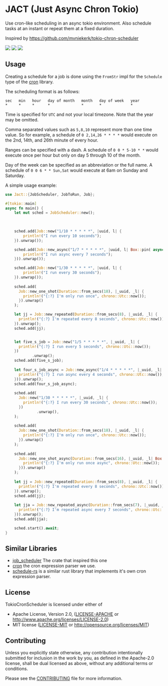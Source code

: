 # JACT (Just Async Chron Tokio)

Use cron-like scheduling in an async tokio environment.
Also schedule tasks at an instant or repeat them at a fixed duration.

Inspired by https://github.com/mvniekerk/tokio-chron-scheduler

[![](https://docs.rs/tokio_cron_scheduler/badge.svg)](https://docs.rs/tokio_cron_scheduler) [![](https://img.shields.io/crates/v/tokio_cron_scheduler.svg)](https://crates.io/crates/tokio_cron_scheduler) [![](https://travis-ci.org/mvniekerk/tokio_cron_scheduler.svg?branch=master)](https://travis-ci.org/mvniekerk/tokio_cron_scheduler)


## Usage

Creating a schedule for a job is done using the `FromStr` impl for the
`Schedule` type of the [cron](https://github.com/zslayton/cron) library.

The scheduling format is as follows:

```text
sec   min   hour   day of month   month   day of week   year
*     *     *      *              *       *             *
```

Time is specified for `UTC` and not your local timezone. Note that the year may
be omitted.

Comma separated values such as `5,8,10` represent more than one time value. So
for example, a schedule of `0 2,14,26 * * * *` would execute on the 2nd, 14th,
and 26th minute of every hour.

Ranges can be specified with a dash. A schedule of `0 0 * 5-10 * *` would
execute once per hour but only on day 5 through 10 of the month.

Day of the week can be specified as an abbreviation or the full name. A
schedule of `0 0 6 * * Sun,Sat` would execute at 6am on Sunday and Saturday.

A simple usage example:

```rust
use Jact::{JobScheduler, JobToRun, Job};

#[tokio::main]
async fn main() {
    let mut sched = JobScheduler::new();

  
  
    sched.add(Job::new("1/10 * * * * *", |uuid, l| {
        println!("I run every 10 seconds");
    }).unwrap());

    sched.add(Job::new_async("1/7 * * * * *", |uuid, l| Box::pin( async {
        println!("I run async every 7 seconds");
    })).unwrap());

    sched.add(Job::new("1/30 * * * * *", |uuid, l| {
        println!("I run every 30 seconds");
    }).unwrap());
  
    sched.add(
      Job::new_one_shot(Duration::from_secs(18), |_uuid, _l| {
        println!("{:?} I'm only run once", chrono::Utc::now());
      }).unwrap()
    );

    let jj = Job::new_repeated(Duration::from_secs(8), |_uuid, _l| {
      println!("{:?} I'm repeated every 8 seconds", chrono::Utc::now());
    }).unwrap();
    sched.add(jj);


    let five_s_job = Job::new("1/5 * * * * *", |_uuid, _l| {
      println!("{:?} I run every 5 seconds", chrono::Utc::now());
    })
            .unwrap();
    sched.add(five_s_job);
  
    let four_s_job_async = Job::new_async("1/4 * * * * *", |_uuid, _l| Box::pin(async move {
      println!("{:?} I run async every 4 seconds", chrono::Utc::now());
    })).unwrap();
    sched.add(four_s_job_async);
  
    sched.add(
      Job::new("1/30 * * * * *", |_uuid, _l| {
        println!("{:?} I run every 30 seconds", chrono::Utc::now());
      })
              .unwrap(),
    );
  
    sched.add(
      Job::new_one_shot(Duration::from_secs(18), |_uuid, _l| {
        println!("{:?} I'm only run once", chrono::Utc::now());
      }).unwrap()
    );
  
    sched.add(
      Job::new_one_shot_async(Duration::from_secs(16), |_uuid, _l| Box::pin( async move {
        println!("{:?} I'm only run once async", chrono::Utc::now());
      })).unwrap()
    );
  
    let jj = Job::new_repeated(Duration::from_secs(8), |_uuid, _l| {
      println!("{:?} I'm repeated every 8 seconds", chrono::Utc::now());
    }).unwrap();
    sched.add(jj);
  
    let jja = Job::new_repeated_async(Duration::from_secs(7), |_uuid, _l| Box::pin(async move {
      println!("{:?} I'm repeated async every 7 seconds", chrono::Utc::now());
    })).unwrap();
    sched.add(jja);

    sched.start().await;
}
```

## Similar Libraries

* [job_scheduler](https://github.com/lholden/job_scheduler) The crate that inspired this one
* [cron](https://github.com/zslayton/cron) the cron expression parser we use.
* [schedule-rs](https://github.com/mehcode/schedule-rs) is a similar rust library that implements it's own cron expression parser.

## License

TokioCronScheduler is licensed under either of

* Apache License, Version 2.0, ([LICENSE-APACHE](LICENSE-APACHE) or
  http://www.apache.org/licenses/LICENSE-2.0)
* MIT license ([LICENSE-MIT](LICENSE-MIT) or
  http://opensource.org/licenses/MIT)

## Contributing

Unless you explicitly state otherwise, any contribution intentionally submitted
for inclusion in the work by you, as defined in the Apache-2.0 license, shall
be dual licensed as above, without any additional terms or conditions.

Please see the [CONTRIBUTING](CONTRIBUTING.md) file for more information.
